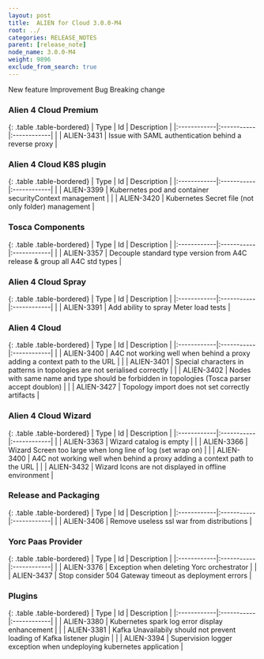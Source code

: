 ```yaml
---
layout: post
title:  ALIEN for Cloud 3.0.0-M4
root: ../
categories: RELEASE_NOTES
parent: [release_note]
node_name: 3.0.0-M4
weight: 9896
exclude_from_search: true
---
```





<i class="fa fa-plus text-success"></i> New feature <i class="fa fa-level-up text-primary"></i> Improvement  <i class="fa fa-bug text-danger"></i> Bug <i class="fa fa-exclamation-triangle text-warning"></i> Breaking change


### Alien 4 Cloud Premium



  {: .table .table-bordered}
  | Type        | Id         | Description |
  |:------------|:-----------|:------------|
        |  <i class="fa fa-bug text-danger"></i> | ALIEN-3431 | Issue with SAML authentication behind a reverse proxy  |
  


### Alien 4 Cloud K8S plugin



  {: .table .table-bordered}
  | Type        | Id         | Description |
  |:------------|:-----------|:------------|
    |  <i class="fa fa-plus text-success"></i> | ALIEN-3399 | Kubernetes pod and container securityContext management  |
        |  <i class="fa fa-bug text-danger"></i> | ALIEN-3420 | Kubernetes Secret file (not only folder) management   |
  


### Tosca Components



  {: .table .table-bordered}
  | Type        | Id         | Description |
  |:------------|:-----------|:------------|
    |  <i class="fa fa-plus text-success"></i> | ALIEN-3357 | Decouple standard type version from A4C release & group all A4C std types  |
      


### Alien 4 Cloud Spray



  {: .table .table-bordered}
  | Type        | Id         | Description |
  |:------------|:-----------|:------------|
    |  <i class="fa fa-plus text-success"></i> | ALIEN-3391 | Add ability to spray Meter load tests  |
      


### Alien 4 Cloud



  {: .table .table-bordered}
  | Type        | Id         | Description |
  |:------------|:-----------|:------------|
        |  <i class="fa fa-bug text-danger"></i> | ALIEN-3400 | A4C not working well when behind a proxy adding a context path to the URL  |
    |  <i class="fa fa-bug text-danger"></i> | ALIEN-3401 | Special characters in patterns  in topologies are not serialised correctly  |
    |  <i class="fa fa-bug text-danger"></i> | ALIEN-3402 | Nodes with same name and type should be forbidden in topologies (Tosca parser accept doublon)  |
    |  <i class="fa fa-bug text-danger"></i> | ALIEN-3427 | Topology import does not set correctly artifacts  |
  


### Alien 4 Cloud Wizard



  {: .table .table-bordered}
  | Type        | Id         | Description |
  |:------------|:-----------|:------------|
        |  <i class="fa fa-bug text-danger"></i> | ALIEN-3363 | Wizard catalog is empty   |
    |  <i class="fa fa-bug text-danger"></i> | ALIEN-3366 | Wizard Screen too large when long line of log (set wrap on)  |
    |  <i class="fa fa-bug text-danger"></i> | ALIEN-3400 | A4C not working well when behind a proxy adding a context path to the URL  |
    |  <i class="fa fa-bug text-danger"></i> | ALIEN-3432 | Wizard Icons are not displayed in offline environment  |
  


### Release and Packaging



  {: .table .table-bordered}
  | Type        | Id         | Description |
  |:------------|:-----------|:------------|
      |  <i class="fa fa-level-up text-primary"></i> | ALIEN-3406 | Remove useless ssl war from distributions  |
    


### Yorc Paas Provider



  {: .table .table-bordered}
  | Type        | Id         | Description |
  |:------------|:-----------|:------------|
        |  <i class="fa fa-bug text-danger"></i> | ALIEN-3376 | Exception when deleting Yorc orchestrator  |
    |  <i class="fa fa-bug text-danger"></i> | ALIEN-3437 | Stop consider 504 Gateway timeout as deployment errors  |
  


### Plugins



  {: .table .table-bordered}
  | Type        | Id         | Description |
  |:------------|:-----------|:------------|
        |  <i class="fa fa-bug text-danger"></i> | ALIEN-3380 | Kubernetes spark log error display enhancement  |
    |  <i class="fa fa-bug text-danger"></i> | ALIEN-3381 | Kafka Unavailabily should not prevent loading of Kafka listener plugin  |
    |  <i class="fa fa-bug text-danger"></i> | ALIEN-3394 | Supervision logger exception when undeploying kubernetes application  |
  

